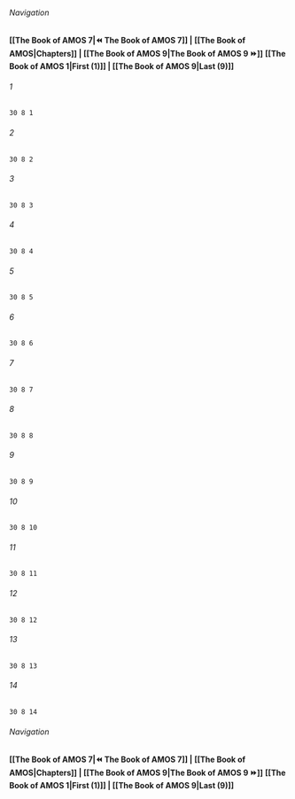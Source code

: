 
###### Navigation
**[[The Book of AMOS 7|⏪ The Book of AMOS 7]] | [[The Book of AMOS|Chapters]] | [[The Book of AMOS 9|The Book of AMOS 9 ⏩]]**
**[[The Book of AMOS 1|First (1)]] | [[The Book of AMOS 9|Last (9)]]**

###### 1
``` verse
30 8 1 
```
###### 2
``` verse
30 8 2 
```
###### 3
``` verse
30 8 3 
```
###### 4
``` verse
30 8 4 
```
###### 5
``` verse
30 8 5 
```
###### 6
``` verse
30 8 6 
```
###### 7
``` verse
30 8 7 
```
###### 8
``` verse
30 8 8 
```
###### 9
``` verse
30 8 9 
```
###### 10
``` verse
30 8 10 
```
###### 11
``` verse
30 8 11 
```
###### 12
``` verse
30 8 12 
```
###### 13
``` verse
30 8 13 
```
###### 14
``` verse
30 8 14 
```

###### Navigation
**[[The Book of AMOS 7|⏪ The Book of AMOS 7]] | [[The Book of AMOS|Chapters]] | [[The Book of AMOS 9|The Book of AMOS 9 ⏩]]**
**[[The Book of AMOS 1|First (1)]] | [[The Book of AMOS 9|Last (9)]]**

